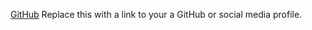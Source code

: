 [GitHub](http://github.com/YimniChan)
Replace this with a link to your a GitHub or social media profile.
